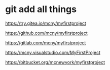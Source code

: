 git add all things
==================

https://try.gitea.io/mcny/myfirstproject

https://github.com/mcny/myfirstproject 

https://gitlab.com/mcny/myfirstproject

https://mcny.visualstudio.com/MyFirstProject

https://bitbucket.org/mcnewyork/myfirstproject

